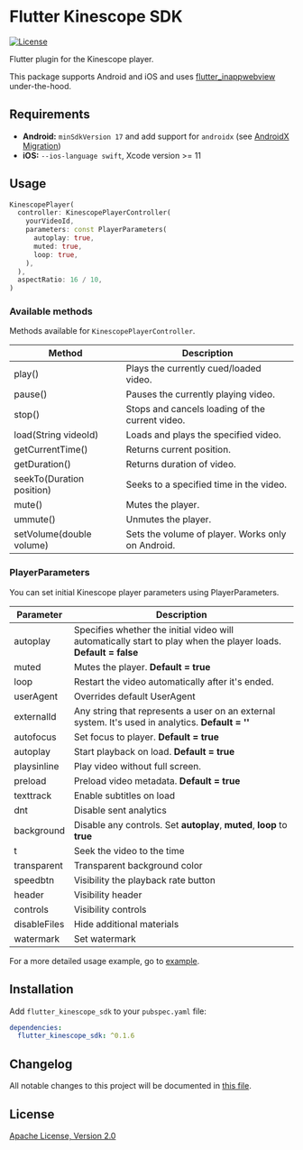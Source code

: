 # Flutter Kinescope SDK

[![License](https://img.shields.io/badge/License-Apache%202.0-blue.svg)](https://kinescope.io/)

Flutter plugin for the Kinescope player.

This package supports Android and iOS and uses [flutter_inappwebview](https://pub.dev/packages/flutter_inappwebview) under-the-hood.

## Requirements

- **Android:** `minSdkVersion 17` and add support for `androidx` (see [AndroidX Migration](https://flutter.dev/docs/development/androidx-migration))
- **iOS:** `--ios-language swift`, Xcode version >= 11

## Usage

```dart
KinescopePlayer(
  controller: KinescopePlayerController(
    yourVideoId,
    parameters: const PlayerParameters(
      autoplay: true,
      muted: true,
      loop: true,
    ),
  ),
  aspectRatio: 16 / 10,
)
```

### Available methods

Methods available for `KinescopePlayerController`.

| Method                    | Description                                       |
| ------------------------- | ------------------------------------------------- |
| play()                    | Plays the currently cued/loaded video.            |
| pause()                   | Pauses the currently playing video.               |
| stop()                    | Stops and cancels loading of the current video.   |
| load(String videoId)      | Loads and plays the specified video.              |
| getCurrentTime()          | Returns current position.                         |
| getDuration()             | Returns duration of video.                        |
| seekTo(Duration position) | Seeks to a specified time in the video.           |
| mute()                    | Mutes the player.                                 |
| ummute()                  | Unmutes the player.                               |
| setVolume(double volume)  | Sets the volume of player. Works only on Android. |

### PlayerParameters

You can set initial Kinescope player parameters using PlayerParameters.

| Parameter    | Description                                                                                                     |
| ------------ | --------------------------------------------------------------------------------------------------------------- |
| autoplay     | Specifies whether the initial video will automatically start to play when the player loads. **Default = false** |
| muted        | Mutes the player. **Default = true**                                                                            |
| loop         | Restart the video automatically after it's ended.                                                               |
| userAgent    | Overrides default UserAgent                                                                                     |
| externalId   | Any string that represents a user on an external system. It's used in analytics. **Default = ''**               |
| autofocus    | Set focus to player. **Default = true**                                                                         |
| autoplay     | Start playback on load. **Default = true**                                                                      |
| playsinline  | Play video without full screen.                                                                                 |
| preload      | Preload video metadata. **Default = true**                                                                      |
| texttrack    | Enable subtitles on load                                                                                        |
| dnt          | Disable sent analytics                                                                                          |
| background   | Disable any controls. Set **autoplay**, **muted**, **loop** to **true**                                         |
| t            | Seek the video to the time                                                                                      |
| transparent  | Transparent background color                                                                                    |
| speedbtn     | Visibility the playback rate button                                                                             |
| header       | Visibility header                                                                                               |
| controls     | Visibility controls                                                                                             |
| disableFiles | Hide additional materials                                                                                       |
| watermark    | Set watermark                                                                                                   |

For a more detailed usage example, go to [example](./example/lib/main.dart).

## Installation

Add `flutter_kinescope_sdk` to your `pubspec.yaml` file:

```yaml
dependencies:
  flutter_kinescope_sdk: ^0.1.6
```

## Changelog

All notable changes to this project will be documented in [this file](./CHANGELOG.md).

## License

[Apache License, Version 2.0](https://www.apache.org/licenses/LICENSE-2.0)
